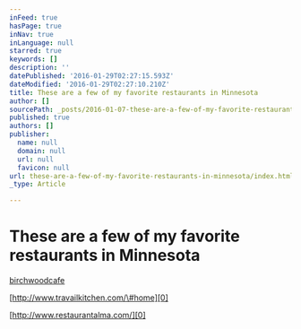 ```yaml
---
inFeed: true
hasPage: true
inNav: true
inLanguage: null
starred: true
keywords: []
description: ''
datePublished: '2016-01-29T02:27:15.593Z'
dateModified: '2016-01-29T02:27:10.210Z'
title: These are a few of my favorite restaurants in Minnesota
author: []
sourcePath: _posts/2016-01-07-these-are-a-few-of-my-favorite-restaurants-in-minnesota.md
published: true
authors: []
publisher:
  name: null
  domain: null
  url: null
  favicon: null
url: these-are-a-few-of-my-favorite-restaurants-in-minnesota/index.html
_type: Article

---
```

# **These are a few of my favorite restaurants in Minnesota**

[birchwoodcafe][0]

[http://www.travailkitchen.com/\#home][0]

[http://www.restaurantalma.com/][0]

[0]: null